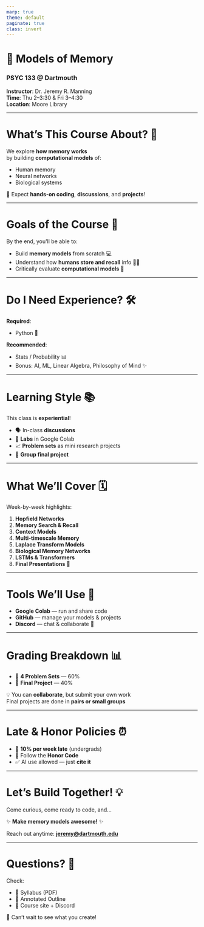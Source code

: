 ```yaml
---
marp: true
theme: default
paginate: true
class: invert
---
```


# 🧠 Models of Memory  
### PSYC 133 @ Dartmouth

**Instructor**: Dr. Jeremy R. Manning  
**Time**: Thu 2–3:30 & Fri 3–4:30  
**Location**: Moore Library

---

# What’s This Course About? 🤔

We explore **how memory works**  
by building **computational models** of:

- Human memory  
- Neural networks  
- Biological systems  

🧪 Expect **hands-on coding**, **discussions**, and **projects**!

---

# Goals of the Course 🎯

By the end, you'll be able to:

- Build **memory models** from scratch 💻  
- Understand how **humans store and recall** info 🧍‍♂️  
- Critically evaluate **computational models** 🧠

---

# Do I Need Experience? 🛠️

**Required**:
- Python 🐍

**Recommended**:
- Stats / Probability 📊  
- Bonus: AI, ML, Linear Algebra, Philosophy of Mind ✨

---

# Learning Style 📚

This class is **experiential**!

- 🗣️ In-class **discussions**
- 🧪 **Labs** in Google Colab
- 📈 **Problem sets** as mini research projects
- 🤝 **Group final project**

---

# What We’ll Cover 🗓️

Week-by-week highlights:

1. **Hopfield Networks**
2. **Memory Search & Recall**
3. **Context Models**
4. **Multi-timescale Memory**
5. **Laplace Transform Models**
6. **Biological Memory Networks**
7. **LSTMs & Transformers**
8. **Final Presentations** 🎉

---

# Tools We’ll Use 🧰

- **Google Colab** — run and share code  
- **GitHub** — manage your models & projects  
- **Discord** — chat & collaborate 💬  

---

# Grading Breakdown 📊

- 🧪 **4 Problem Sets** — 60%  
- 🧠 **Final Project** — 40%

💡 You can **collaborate**, but submit your own work  
Final projects are done in **pairs or small groups**

---

# Late & Honor Policies ⏰

- 🔄 **10% per week late** (undergrads)  
- 🤝 Follow the **Honor Code**  
- ✅ AI use allowed — just **cite it**

---

# Let’s Build Together! 💡

Come curious, come ready to code, and...

✨ **Make memory models awesome!** ✨

Reach out anytime: **jeremy@dartmouth.edu**

---

# Questions? 🧾

Check:
- 📎 Syllabus (PDF)
- 🧭 Annotated Outline
- 📌 Course site + Discord

👋 Can’t wait to see what you create!
